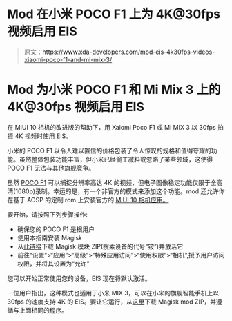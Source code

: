 # Mod 在小米 POCO F1 上为 4K@30fps 视频启用 EIS

> 原文：<https://www.xda-developers.com/mod-eis-4k30fps-videos-xiaomi-poco-f1-and-mi-mix-3/>

# Mod 为小米 POCO F1 和 Mi Mix 3 上的 4K@30fps 视频启用 EIS

在 MIUI 10 相机的改进版的帮助下，用 Xaiomi Poco F1 或 Mi MIX 3 以 30fps 拍摄 4K 视频时使用 EIS。

小米的 POCO F1 以令人难以置信的价格包装了令人惊叹的规格和值得夸耀的功能。虽然整体包装功能丰富，但小米已经偷工减料或忽略了某些领域，这使得 POCO F1 无法与其他旗舰竞争。

虽然 [POCO F1](https://www.xda-developers.com/xiaomi-poco-f1-design-display-gaming-performance-review/) 可以捕捉分辨率高达 4K 的视频，但电子图像稳定功能仅限于全高清(1080p)录制。幸运的是，有一个非官方的模式来添加这个功能。mod 还允许你在基于 AOSP 的定制 rom 上安装官方的 [MIUI 10 相机应用。](https://www.xda-developers.com/miui-10-camera-port-xiaomi-poco-f1/)

要开始，请按照下列步骤操作:

*   确保您的 POCO F1 是根用户
*   使用本指南安装 Magisk
*   从[此链接](https://github.com/XEonAX/ANXCamera10/releases/tag/20.beryllium)下载 Magisk 模块 ZIP(搜索设备的代号“铍”)并激活它
*   前往“设置”>“应用”>“高级”>“特殊应用访问”>“使用权限”>“相机”,授予用户访问权限，并将其设置为“允许”

您可以开始正常使用您的设备，EIS 现在将默认激活。

一位用户指出，这种模式也适用于小米 MIX 3，可以在小米的旗舰智能手机上以 30fps 的速度支持 4K 的 EIS。要让它运行，从[这里](https://github.com/XEonAX/ANXCamera10/releases/download/ZeroRelease/ANXMiuiCameraMagisk_18.RobustDenseThrasher.zip)下载 Magisk mod ZIP，并遵循与上面相同的程序。